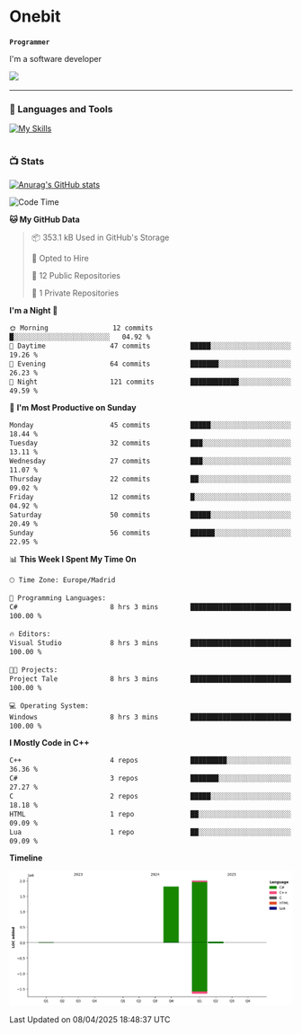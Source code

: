 # Onebit

**`Programmer`**

I'm a software developer

   ![](https://komarev.com/ghpvc/?username=onebit5&color=blueviolet)

---

### 🧰 Languages and Tools

[![My Skills](https://skillicons.dev/icons?i=cpp,c,cs,java,lua,unity,git,linux,github,discord,vscode,visualstudio)](https://skillicons.dev)
<br />

#

### 📺 Stats
[![Anurag's GitHub stats](https://github-readme-stats.vercel.app/api?username=onebit5&show_icons=true&theme=radical)](https://github.com/anuraghazra/github-readme-stats)                
<!--START_SECTION:waka-->
![Code Time](http://img.shields.io/badge/Code%20Time-222%20hrs%209%20mins-blue)

**🐱 My GitHub Data** 

> 📦 353.1 kB Used in GitHub's Storage 
 > 
> 💼 Opted to Hire
 > 
> 📜 12 Public Repositories 
 > 
> 🔑 1 Private Repositories 
 > 
**I'm a Night 🦉** 

```text
🌞 Morning                12 commits          █░░░░░░░░░░░░░░░░░░░░░░░░   04.92 % 
🌆 Daytime                47 commits          █████░░░░░░░░░░░░░░░░░░░░   19.26 % 
🌃 Evening                64 commits          ███████░░░░░░░░░░░░░░░░░░   26.23 % 
🌙 Night                  121 commits         ████████████░░░░░░░░░░░░░   49.59 % 
```
📅 **I'm Most Productive on Sunday** 

```text
Monday                   45 commits          █████░░░░░░░░░░░░░░░░░░░░   18.44 % 
Tuesday                  32 commits          ███░░░░░░░░░░░░░░░░░░░░░░   13.11 % 
Wednesday                27 commits          ███░░░░░░░░░░░░░░░░░░░░░░   11.07 % 
Thursday                 22 commits          ██░░░░░░░░░░░░░░░░░░░░░░░   09.02 % 
Friday                   12 commits          █░░░░░░░░░░░░░░░░░░░░░░░░   04.92 % 
Saturday                 50 commits          █████░░░░░░░░░░░░░░░░░░░░   20.49 % 
Sunday                   56 commits          ██████░░░░░░░░░░░░░░░░░░░   22.95 % 
```


📊 **This Week I Spent My Time On** 

```text
🕑︎ Time Zone: Europe/Madrid

💬 Programming Languages: 
C#                       8 hrs 3 mins        █████████████████████████   100.00 % 

🔥 Editors: 
Visual Studio            8 hrs 3 mins        █████████████████████████   100.00 % 

🐱‍💻 Projects: 
Project Tale             8 hrs 3 mins        █████████████████████████   100.00 % 

💻 Operating System: 
Windows                  8 hrs 3 mins        █████████████████████████   100.00 % 
```

**I Mostly Code in C++** 

```text
C++                      4 repos             █████████░░░░░░░░░░░░░░░░   36.36 % 
C#                       3 repos             ███████░░░░░░░░░░░░░░░░░░   27.27 % 
C                        2 repos             █████░░░░░░░░░░░░░░░░░░░░   18.18 % 
HTML                     1 repo              ██░░░░░░░░░░░░░░░░░░░░░░░   09.09 % 
Lua                      1 repo              ██░░░░░░░░░░░░░░░░░░░░░░░   09.09 % 
```



**Timeline**

![Lines of Code chart](https://raw.githubusercontent.com/Onebit5/Onebit5/main/assets/bar_graph.png)


 Last Updated on 08/04/2025 18:48:37 UTC
<!--END_SECTION:waka-->
